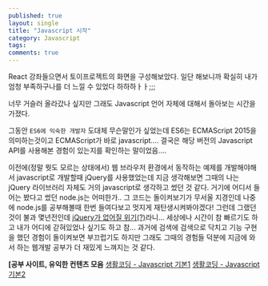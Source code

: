 ```yaml
---
published: true
layout: single
title: "Javascript 시작"
category: Javascript
tags:
comments: true
---
```


React 강좌들으면서 토이프로젝트의 화면을 구성해보았다. 일단 해보니까 확실히 내가 엄청 부족하구나를 더 느낄 수 있었다 하하하ㅏㅏ;;; 

너무 거슬러 올라갔나 싶지만 그래도 Javascript 언어 자체에 대해서 돌아보는 시간을 가졌다.

그동안 `ES6에 익숙한 개발자` 도대체 무슨말인가 싶었는데 ES6는 ECMAScript 2015을 의미하는것이고 ECMAScript가 바로 javascript.... 결국은 해당 버전의 Javascript API를 사용해본 경험이 있는지를 확인하는 말이었음....

이전에(정말 뭣도 모르는 상태에서) 웹 브라우저 환경에서 동작하는 예제를 개발해야해서 javascript로 개발할때 jQuery를 사용했었는데 지금 생각해보면 그때의 나는 jQuery 라이브러리 자체도 거의 javascript로 생각하고 썼던 것 같다. 거기에 어디서 들어는 봤다고 썼던 node.js는 어떠한가.. 그 코드는 돌이켜보기가 무서울 지경인데 나중에 node.js를 공부해볼때 한번 들여다보고 멋지게 재탄생시켜봐야겠다! 그런데 그랬던 것이 불과 몇년전인데 [jQuery가 없어질 위기(?)](https://www.samsungsds.com/kr/insights/jQuery.html)라니... 세상에나 시간이 참 빠르기도 하고 내가 어디에 갇혀있었나 싶기도 하고 참... 과거에 검색에 검색으로 닥치고 기능 구현을 했던 경험이 돌이켜보면 부끄럽기도 하지만 그래도 그때의 경험들 덕분에 지금에 와서 하는 웹개발 공부가 더 재밌게 느껴지는 것 같다.

**[공부 사이트, 유익한 컨텐츠 모음**
[생활코딩 - Javascript 기본1](https://opentutorials.org/course/3085)
[생활코딩 - Javascript 기본2](https://opentutorials.org/course/743/6580)